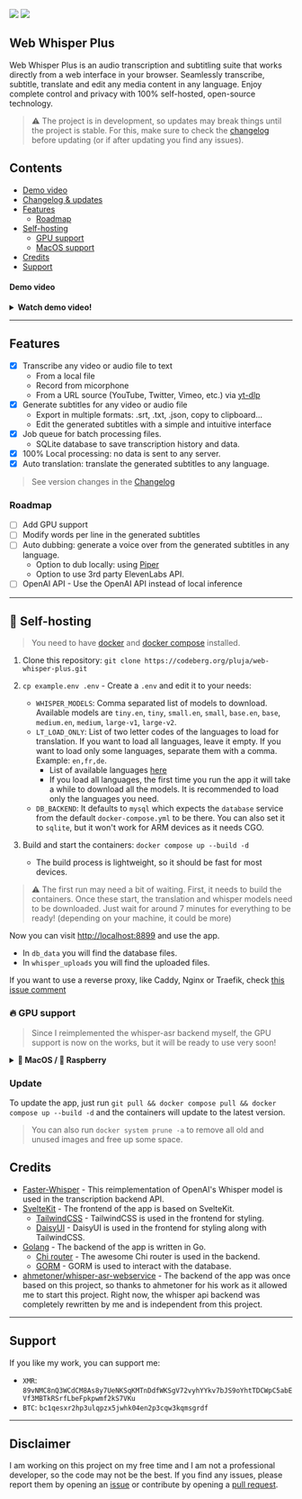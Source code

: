 ![](https://badgen.net/docker/pulls/pluja/web-whisper-backend)
![](https://badgers.space/badge/License/GPLv3/green)

## Web Whisper Plus

Web Whisper Plus is an audio transcription and subtitling suite that works directly from a web interface in your browser. Seamlessly transcribe, subtitle, translate and edit any media content in any language. Enjoy complete control and privacy with 100% self-hosted, open-source technology.

> ⚠️ The project is in development, so updates may break things until the project is stable. For this, make sure to check the [changelog](https://codeberg.org/pluja/web-whisper-plus/releases) before updating (or if after updating you find any issues).

## Contents

- [Demo video](#demo-video)
- [Changelog & updates](https://codeberg.org/pluja/web-whisper-plus/releases)
- [Features](#features)
    - [Roadmap](#roadmap)
- [Self-hosting](#self-hosting)
    - [GPU support](#gpu-support)
    - [MacOS support](#macos-support)
- [Credits](#credits)
- [Support](#support)

#### Demo video

<details>
    <summary><b>Watch demo video!</b></summary>
<video autoplay controls src="https://codeberg.org/pluja/web-whisper-plus/raw/branch/main/misc/web-whisper-demo.mp4"></video>
</details>

---

## Features

- [x] Transcribe any video or audio file to text
    - From a local file
    - Record from micorphone
    - From a URL source (YouTube, Twitter, Vimeo, etc.) via [yt-dlp](https://github.com/yt-dlp/yt-dlp)
- [x] Generate subtitles for any video or audio file
    - Export in multiple formats: .srt, .txt, .json, copy to clipboard...
    - Edit the generated subtitles with a simple and intuitive interface
- [x] Job queue for batch processing files.
    - SQLite database to save transcription history and data.
- [x] 100% Local processing: no data is sent to any server.
- [x] Auto translation: translate the generated subtitles to any language.

> See version changes in the [Changelog](https://codeberg.org/pluja/web-whisper-plus/src/branch/main/CHANGELOG.md)

### Roadmap

- [ ] Add GPU support
- [ ] Modify words per line in the generated subtitles
- [ ] Auto dubbing: generate a voice over from the generated subtitles in any language.
    - Option to dub locally: using [Piper](https://github.com/rhasspy/piper)
    - Option to use 3rd party ElevenLabs API.
- [ ] OpenAI API - Use the OpenAI API instead of local inference

---

## 🪺 Self-hosting

> You need to have <a href="https://docs.docker.com/engine/install/">docker</a> and <a href="https://docs.docker.com/compose/install/linux/">docker compose</a> installed.

1. Clone this repository: `git clone https://codeberg.org/pluja/web-whisper-plus.git`

2.  `cp example.env .env` - Create a `.env` and edit it to your needs:
    - `WHISPER_MODELS`: Comma separated list of models to download. Available models are `tiny.en`, `tiny`, `small.en`, `small`, `base.en`, `base`, `medium.en`, `medium`, `large-v1`, `large-v2`.
    - `LT_LOAD_ONLY`: List of two letter codes of the languages to load for translation. If you want to load all languages, leave it empty. If you want to load only some languages, separate them with a comma. Example: `en,fr,de`.
        - List of available languages [here](https://libretranslate.com/docs/#/translate/get_languages)
        - If you load all languages, the first time you run the app it will take a while to download all the models. It is recommended to load only the languages you need.
    - `DB_BACKEND`: It defaults to `mysql` which expects the `database` service from the default `docker-compose.yml` to be there. You can also set it to `sqlite`, but it won't work for ARM devices as it needs CGO.
    
3.  Build and start the containers: `docker compose up --build -d`
    - The build process is lightweight, so it should be fast for most devices.
    
> ⚠️ The first run may need a bit of waiting. First, it needs to build the containers. Once these start, the translation and whisper models need to be downloaded. Just wait for around 7 minutes for everything to be ready! (depending on your machine, it could be more)

Now you can visit [http://localhost:8899](http://localhost:8899) and use the app.

- In `db_data` you will find the database files.
- In `whisper_uploads` you will find the uploaded files.

If you want to use a reverse proxy, like Caddy, Nginx or Traefik, check [this issue comment](https://codeberg.org/pluja/web-whisper-plus/issues/1#issuecomment-919230)

### 🔥 GPU support

> Since I reimplemented the whisper-asr backend myself, the GPU support is now on the works, but it will be ready to use very soon!

<!--<details>
    <summary><b>🔥 Using GPU</b></summary>
    <p>First, download the file from this repository.</p>
    <p>Then, just the same steps as above, but in step 2 use this command:</p>
<p><code>docker compose -f docker-compose.yml -f docker-compose.gpu.yml up --build -d</code></p>
<blockquote>
<p>! You may encounter issues, please report them by opening an <a href="https://codeberg.org/pluja/web-whisper-plus/issues/new">issue</a>.</p>
</blockquote>

</details>-->


<details>
    <summary><b>🍏 MacOS / 🍓 Raspberry </b></summary>
    
It should work out of the box just as with any other system, but if you encounter any issues, please report them by opening an [issue](https://codeberg.org/pluja/web-whisper-plus/issues/new). As I don't have an ARM device, I can't test it myself, so I would appreciate if you could test it and report any issues.
</details>


### Update

To update the app, just run `git pull && docker compose pull && docker compose up --build -d` and the containers will update to the latest version.

> You can also run `docker system prune -a` to remove all old and unused images and free up some space.

## Credits

- [Faster-Whisper](https://github.com/guillaumekln/faster-whisper) - This reimplementation of OpenAI's Whisper model is used in the transcription backend API.
- [SvelteKit](https://kit.svelte.dev/) - The frontend of the app is based on SvelteKit.
    - [TailwindCSS](https://tailwindcss.com/) - TailwindCSS is used in the frontend for styling.
    - [DaisyUI](https://daisyui.com/) - DaisyUI is used in the frontend for styling along with TailwindCSS.
- [Golang](https://golang.org/) - The backend of the app is written in Go.
    - [Chi router](https://go-chi.io/#/) - The awesome Chi router is used in the backend.
    - [GORM](https://gorm.io/) - GORM is used to interact with the database.
- [ahmetoner/whisper-asr-webservice](https://github.com/ahmetoner/whisper-asr-webservice) - The backend of the app was once based on this project, so thanks to ahmetoner for his work as it allowed me to start this project. Right now, the whisper api backend was completely rewritten by me and is independent from this project.

---

## Support

If you like my work, you can support me:

- `XMR`: `89vNMC8nQ3WCdCM8As8y7UeNKSqKMTnDdfWKSgV72vyhYYkv7bJS9oYhtTDCWpC5abEVf3MBTkRSrfLbeFpkpwmf2kS7VKu`
- `BTC`: `bc1qesxr2hp3ulqpzx5jwhk04en2p3cqw3kqmsgrdf`


---

## Disclaimer

I am working on this project on my free time and I am not a professional developer, so the code may not be the best. If you find any issues, please report them by opening an [issue](https://codeberg.org/pluja/web-whisper-plus/issues/new) or contribute by opening a [pull request](https://codeberg.org/pluja/web-whisper-plus/pulls).